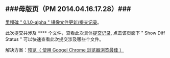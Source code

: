 ###母版页（PM 2014.04.16.17.28）###
-----------------------------------

[里程碑 " 0.1.0-alpha " 镜像文件更新/提交记录]()。

此次提交共涉及 **** 个文件，查看此次具体[提交记录](), 点击该页面下 " Show Diff Status " 可以快速查看此次提交涉及哪些个文件。

解决方案：[预览（ 使用 Googel Chrome 浏览器浏览最佳 ）]()